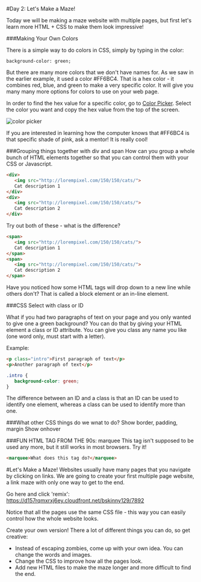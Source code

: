 #Day 2: Let's Make a Maze!

Today we will be making a maze website with multiple pages, but first let's learn more HTML + CSS to make them look impressive!


###Making Your Own Colors

There is a simple way to do colors in CSS, simply by typing in the color:

```background-color: green;```

But there are many more colors that we don't have names for. As we saw in the earlier example, it used a color #FF6BC4. That is a hex color - it combines red, blue, and green to make a very specific color. It will give you many many more options for colors to use on your web page.

In order to find the hex value for a specific color, go to [Color Picker](http://colorpicker.com/). Select the color you want and copy the hex value from the top of the screen.

![color picker](https://raw.githubusercontent.com/CoderDojoSV/Medallia-Web-Workshop/master/color%20picker2.png)

If you are interested in learning how the computer knows that #FF6BC4 is that specific shade of pink, ask a mentor! It is really cool!


###Grouping things together with div and span
How can you group a whole bunch of HTML elements together so that you can control them with your CSS or Javascript. 

```html
<div>
   <img src="http://lorempixel.com/150/150/cats/">
   Cat description 1
</div>
<div>
   <img src="http://lorempixel.com/150/150/cats/">
   Cat description 2
</div>
```

Try out both of these - what is the difference?

```html
<span>
   <img src="http://lorempixel.com/150/150/cats/">
   Cat description 1
</span>
<span>
   <img src="http://lorempixel.com/150/150/cats/">
   Cat description 2
</span>
```

Have you noticed how some HTML tags will drop down to a new line while others don't? That is called a block element or an in-line element. 

###CSS Select with class or ID

What if you had two paragraphs of text on your page and you only wanted to give one a green background? You can do that by giving your HTML element a class or ID attribute. You can give you class any name you like (one word only, must start with a letter).

Example: 
```html
<p class="intro">First paragraph of text</p>
<p>Another paragraph of text</p>
```
```css
.intro {
   background-color: green;
}
```

The difference between an ID and a class is that an ID can be used to identify one element, whereas a class can be used to identify more than one.

###What other CSS things do we wnat to do?
Show border, padding, margin
Show onhover

###FUN HTML TAG FROM THE 90s: marquee
This tag isn't supposed to be used any more, but it still works in most browsers. Try it!

```html
<marquee>What does this tag do?</marquee>
```

#Let's Make a Maze!
Websites usually have many pages that you navigate by clicking on links. We are going to create your first multiple page website, a link maze with only one way to get to the end.

Go here and click 'remix': https://d157rqmxrxj6ey.cloudfront.net/bskinny129/7892

Notice that all the pages use the same CSS file - this way you can easily control how the whole website looks.

Create your own version! There a lot of different things you can do, so get creative:
* Instead of escaping zombies, come up with your own idea. You can change the words and images.
* Change the CSS to improve how all the pages look.
* Add new HTML files to make the maze longer and more difficult to find the end.


